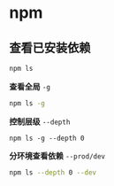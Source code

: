 # npm

## 查看已安装依赖

```sh
npm ls
```

**查看全局** `-g`

```sh
npm ls -g
```

**控制层级**  `--depth`

```shell
npm ls -g --depth 0
```

**分环境查看依赖** `--prod/dev`

```sh
npm ls --depth 0 --dev
```



